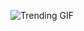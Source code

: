 
<!-- GIF_SECTION -->
![Trending GIF](https://media0.giphy.com/media/v1.Y2lkPThiYjIxNzcycmlzdTJ2aWN3OHhpMmt2enhrNW5hbmUzenIxMTV1MTZua3gyZXlicSZlcD12MV9naWZzX3NlYXJjaCZjdD1n/JmJMzlXOiI0dq/giphy.gif)
<!-- END_GIF_SECTION -->
